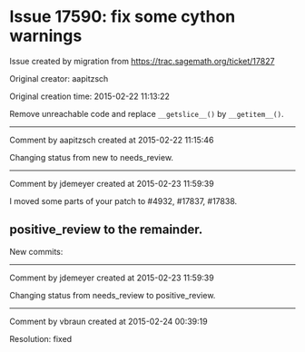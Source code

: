 # Issue 17590: fix some cython warnings

Issue created by migration from https://trac.sagemath.org/ticket/17827

Original creator: aapitzsch

Original creation time: 2015-02-22 11:13:22

Remove unreachable code and replace `__getslice__()` by `__getitem__()`.


---

Comment by aapitzsch created at 2015-02-22 11:15:46

Changing status from new to needs_review.


---

Comment by jdemeyer created at 2015-02-23 11:59:39

I moved some parts of your patch to #4932, #17837, #17838.

positive_review to the remainder.
----
New commits:


---

Comment by jdemeyer created at 2015-02-23 11:59:39

Changing status from needs_review to positive_review.


---

Comment by vbraun created at 2015-02-24 00:39:19

Resolution: fixed
